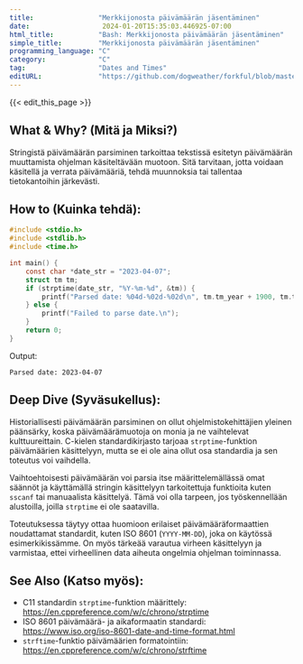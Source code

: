```yaml
---
title:                "Merkkijonosta päivämäärän jäsentäminen"
date:                  2024-01-20T15:35:03.446925-07:00
html_title:           "Bash: Merkkijonosta päivämäärän jäsentäminen"
simple_title:         "Merkkijonosta päivämäärän jäsentäminen"
programming_language: "C"
category:             "C"
tag:                  "Dates and Times"
editURL:              "https://github.com/dogweather/forkful/blob/master/content/fi/c/parsing-a-date-from-a-string.md"
---
```


{{< edit_this_page >}}

## What & Why? (Mitä ja Miksi?)
Stringistä päivämäärän parsiminen tarkoittaa tekstissä esitetyn päivämäärän muuttamista ohjelman käsiteltävään muotoon. Sitä tarvitaan, jotta voidaan käsitellä ja verrata päivämääriä, tehdä muunnoksia tai tallentaa tietokantoihin järkevästi.

## How to (Kuinka tehdä):
```C
#include <stdio.h>
#include <stdlib.h>
#include <time.h>

int main() {
    const char *date_str = "2023-04-07";
    struct tm tm;
    if (strptime(date_str, "%Y-%m-%d", &tm)) {
        printf("Parsed date: %04d-%02d-%02d\n", tm.tm_year + 1900, tm.tm_mon + 1, tm.tm_mday);
    } else {
        printf("Failed to parse date.\n");
    }
    return 0;
}
```
Output:
```
Parsed date: 2023-04-07
```

## Deep Dive (Syväsukellus):
Historiallisesti päivämäärän parsiminen on ollut ohjelmistokehittäjien yleinen päänsärky, koska päivämäärämuotoja on monia ja ne vaihtelevat kulttuureittain. C-kielen standardikirjasto tarjoaa `strptime`-funktion päivämäärien käsittelyyn, mutta se ei ole aina ollut osa standardia ja sen toteutus voi vaihdella.

Vaihtoehtoisesti päivämäärän voi parsia itse määrittelemällässä omat säännöt ja käyttämällä stringin käsittelyyn tarkoitettuja funktioita kuten `sscanf` tai manuaalista käsittelyä. Tämä voi olla tarpeen, jos työskennellään alustoilla, joilla `strptime` ei ole saatavilla.

Toteutuksessa täytyy ottaa huomioon erilaiset päivämääräformaattien noudattamat standardit, kuten ISO 8601 (`YYYY-MM-DD`), joka on käytössä esimerkikissämme. On myös tärkeää varautua virheen käsittelyyn ja varmistaa, ettei virheellinen data aiheuta ongelmia ohjelman toiminnassa.

## See Also (Katso myös):
- C11 standardin `strptime`-funktion määrittely: https://en.cppreference.com/w/c/chrono/strptime
- ISO 8601 päivämäärä- ja aikaformaatin standardi: https://www.iso.org/iso-8601-date-and-time-format.html
- `strftime`-funktio päivämäärien formatointiin: https://en.cppreference.com/w/c/chrono/strftime
